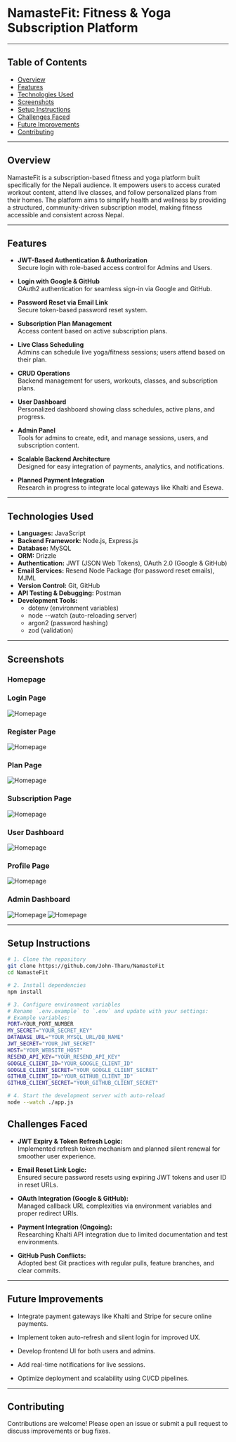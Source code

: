 # NamasteFit: Fitness & Yoga Subscription Platform

---

## Table of Contents
- [Overview](#overview)  
- [Features](#features)  
- [Technologies Used](#technologies-used)  
- [Screenshots](#screenshots)  
- [Setup Instructions](#setup-instructions)  
- [Challenges Faced](#challenges-faced)  
- [Future Improvements](#future-improvements)  
- [Contributing](#contributing)  

---

## Overview

NamasteFit is a subscription-based fitness and yoga platform built specifically for the Nepali audience. It empowers users to access curated workout content, attend live classes, and follow personalized plans from their homes. The platform aims to simplify health and wellness by providing a structured, community-driven subscription model, making fitness accessible and consistent across Nepal.

---

## Features

- **JWT-Based Authentication & Authorization**  
  Secure login with role-based access control for Admins and Users.

- **Login with Google & GitHub**  
  OAuth2 authentication for seamless sign-in via Google and GitHub.

- **Password Reset via Email Link**  
  Secure token-based password reset system.

- **Subscription Plan Management**  
  Access content based on active subscription plans.

- **Live Class Scheduling**  
  Admins can schedule live yoga/fitness sessions; users attend based on their plan.

- **CRUD Operations**  
  Backend management for users, workouts, classes, and subscription plans.

- **User Dashboard**  
  Personalized dashboard showing class schedules, active plans, and progress.

- **Admin Panel**  
  Tools for admins to create, edit, and manage sessions, users, and subscription content.

- **Scalable Backend Architecture**  
  Designed for easy integration of payments, analytics, and notifications.

- **Planned Payment Integration**  
  Research in progress to integrate local gateways like Khalti and Esewa.

---

## Technologies Used

- **Languages:** JavaScript  
- **Backend Framework:** Node.js, Express.js  
- **Database:** MySQL  
- **ORM:** Drizzle  
- **Authentication:** JWT (JSON Web Tokens), OAuth 2.0 (Google & GitHub)  
- **Email Services:** Resend Node Package (for password reset emails), MJML  
- **Version Control:** Git, GitHub  
- **API Testing & Debugging:** Postman  
- **Development Tools:**  
  - dotenv (environment variables)  
  - node --watch (auto-reloading server)  
  - argon2 (password hashing)  
  - zod (validation)

---

## Screenshots

### Homepage  


### Login Page  
![Homepage](./views/partials/Homepage.png)

### Register Page  
![Homepage](./views/partials/Registerpage.png)

### Plan Page  
![Homepage](./views/partials/Planpage.png)

### Subscription Page  
![Homepage](./views/partials/Scubscribepage.png)

### User Dashboard  
![Homepage](./views/partials/Userpage.png)

### Profile Page  
![Homepage](./views/partials/Userprofile.png)

### Admin Dashboard  
![Homepage](./views/partials/Admindashboard.png)
![Homepage](./views/partials/Listuser.png)

---

## Setup Instructions

```bash
# 1. Clone the repository
git clone https://github.com/John-Tharu/NamasteFit
cd NamasteFit

# 2. Install dependencies
npm install

# 3. Configure environment variables
# Rename `.env.example` to `.env` and update with your settings:
# Example variables:
PORT=YOUR_PORT_NUMBER
MY_SECRET="YOUR_SECRET_KEY"
DATABASE_URL="YOUR_MYSQL_URL/DB_NAME"
JWT_SECRET="YOUR_JWT_SECRET"
HOST="YOUR_WEBSITE_HOST"
RESEND_API_KEY="YOUR_RESEND_API_KEY"
GOOGLE_CLIENT_ID="YOUR_GOOGLE_CLIENT_ID"
GOOGLE_CLIENT_SECRET="YOUR_GOOGLE_CLIENT_SECRET"
GITHUB_CLIENT_ID="YOUR_GITHUB_CLIENT_ID"
GITHUB_CLIENT_SECRET="YOUR_GITHUB_CLIENT_SECRET"

# 4. Start the development server with auto-reload
node --watch ./app.js

```
## Challenges Faced

- **JWT Expiry & Token Refresh Logic:**  
  Implemented refresh token mechanism and planned silent renewal for smoother user experience.

- **Email Reset Link Logic:**  
  Ensured secure password resets using expiring JWT tokens and user ID in reset URLs.

- **OAuth Integration (Google & GitHub):**  
  Managed callback URL complexities via environment variables and proper redirect URIs.

- **Payment Integration (Ongoing):**  
  Researching Khalti API integration due to limited documentation and test environments.

- **GitHub Push Conflicts:**  
  Adopted best Git practices with regular pulls, feature branches, and clear commits.

---

## Future Improvements

- Integrate payment gateways like Khalti and Stripe for secure online payments.

- Implement token auto-refresh and silent login for improved UX.

- Develop frontend UI for both users and admins.

- Add real-time notifications for live sessions.

- Optimize deployment and scalability using CI/CD pipelines.

---

## Contributing

Contributions are welcome! Please open an issue or submit a pull request to discuss improvements or bug fixes.
